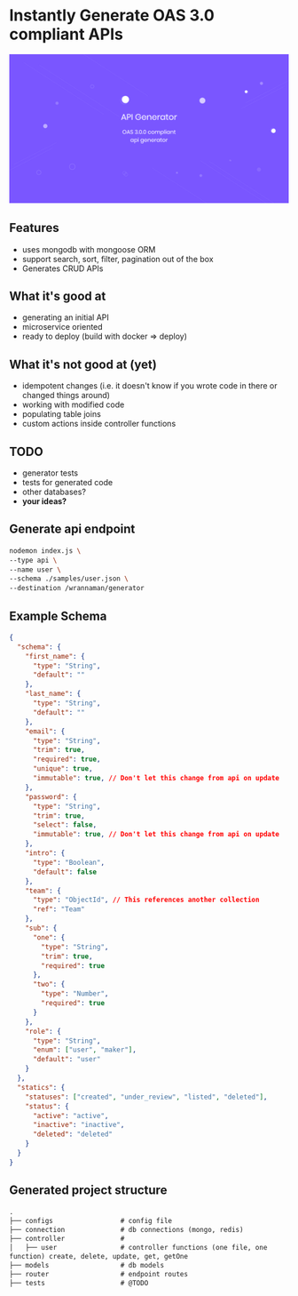 # Instantly Generate OAS 3.0 compliant APIs

![Sugar Generator - API Edition](./logo.png)


## Features

- uses mongodb with mongoose ORM
- support search, sort, filter, pagination out of the box
- Generates CRUD APIs

## What it's good at

- generating an initial API
- microservice oriented
- ready to deploy (build with docker => deploy)

## What it's not good at (yet)

- idempotent changes (i.e. it doesn't know if you wrote code in there or changed things around)
- working with modified code
- populating table joins
- custom actions inside controller functions

## TODO

- generator tests
- tests for generated code
- other databases?
- **your ideas?**

## Generate api endpoint

```sh
nodemon index.js \
--type api \
--name user \
--schema ./samples/user.json \
--destination /wrannaman/generator
```


## Example Schema

```json
{
  "schema": {
    "first_name": {
      "type": "String",
      "default": ""
    },
    "last_name": {
      "type": "String",
      "default": ""
    },
    "email": {
      "type": "String",
      "trim": true,
      "required": true,
      "unique": true,
      "immutable": true, // Don't let this change from api on update
    },
    "password": {
      "type": "String",
      "trim": true,
      "select": false,
      "immutable": true, // Don't let this change from api on update
    },
    "intro": {
      "type": "Boolean",
      "default": false
    },
    "team": {
      "type": "ObjectId", // This references another collection
      "ref": "Team"
    },
    "sub": {
      "one": {
        "type": "String",
        "trim": true,
        "required": true
      },
      "two": {
        "type": "Number",
        "required": true
      }
    },
    "role": {
      "type": "String",
      "enum": ["user", "maker"],
      "default": "user"
    }
  },
  "statics": {
    "statuses": ["created", "under_review", "listed", "deleted"],
    "status": {
      "active": "active",
      "inactive": "inactive",
      "deleted": "deleted"
    }
  }
}

```


## Generated project structure

    .
    ├── configs                 # config file
    ├── connection              # db connections (mongo, redis)
    ├── controller              #
    │   ├── user                # controller functions (one file, one function) create, delete, update, get, getOne
    ├── models                  # db models
    ├── router                  # endpoint routes
    ├── tests                   # @TODO
